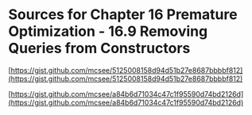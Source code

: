 # Sources for Chapter 16 Premature Optimization - 16.9 Removing Queries from Constructors


[https://gist.github.com/mcsee/5125008158d94d51b27e8687bbbbf812](https://gist.github.com/mcsee/5125008158d94d51b27e8687bbbbf812)

[https://gist.github.com/mcsee/a84b6d71034c47c1f95590d74bd2126d](https://gist.github.com/mcsee/a84b6d71034c47c1f95590d74bd2126d)